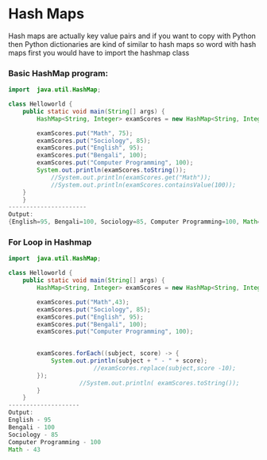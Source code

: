 # Hash Maps

Hash maps are actually key value pairs and if you want to copy with Python then Python dictionaries are kind of similar to hash maps so word with hash maps first you would have to import the hashmap class

### Basic HashMap program:

```java
import  java.util.HashMap;

class Helloworld {
    public static void main(String[] args) {
        HashMap<String, Integer> examScores = new HashMap<String, Integer>();

        examScores.put("Math", 75);
        examScores.put("Sociology", 85);
        examScores.put("English", 95);
        examScores.put("Bengali", 100);
        examScores.put("Computer Programming", 100);
        System.out.println(examScores.toString());
			//System.out.println(examScores.get("Math"));
			//System.out.println(examScores.containsValue(100));
    }
    }
----------------------
Output:
{English=95, Bengali=100, Sociology=85, Computer Programming=100, Math=75}
```

### For Loop in Hashmap

```java
import  java.util.HashMap;

class Helloworld {
    public static void main(String[] args) {
        HashMap<String, Integer> examScores = new HashMap<String, Integer>();

        examScores.put("Math",43);
        examScores.put("Sociology", 85);
        examScores.put("English", 95);
        examScores.put("Bengali", 100);
        examScores.put("Computer Programming", 100);

        
        examScores.forEach((subject, score) -> {
            System.out.println(subject + " - " + score);
						//examScores.replace(subject,score -10);
        });
					//System.out.println( examScores.toString());
        }
    }
--------------------
Output:
English - 95
Bengali - 100
Sociology - 85
Computer Programming - 100
Math - 43
```